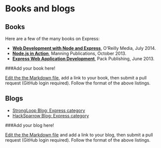 # Books and blogs

## Books

Here are a few of the many books on Express:

 - **[Web Development with Node and Express](http://shop.oreilly.com/product/0636920032977.do)**,
O'Reilly Media, July 2014.
 - **[Node.js in Action](http://www.manning.com/cantelon/)**,
Manning Publications, October 2013.
 - **[Express Web Application Development](https://www.packtpub.com/web-development/express-web-application-development)**,
Pack Publishing, June 2013.

###Add your book here!

[Edit the the Markdown file](https://github.com/strongloop/expressjs.com/blob/menu/en/resources/books.md),
add a link to your book, then submit a pull request (GitHub login required).  Follow the format of the above listings.

## Blogs

- [StrongLoop Blog: Express category](http://strongloop.com/strongblog/category/express/)
- [HackSparrow Blog: Express category](http://www.hacksparrow.com/category/express-js)

###Add your blog here!

[Edit the the Markdown file](https://github.com/strongloop/expressjs.com/blob/menu/en/resources/books.md) and
add a link to your blog, then submit a pull request (GitHub login required).  Follow the format of the above listings.

